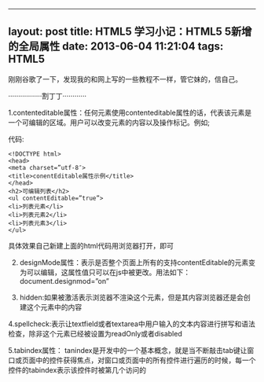 
---
layout: post
title: HTML5 学习小记：HTML5 5新增的全局属性
date: 2013-06-04 11:21:04
tags: HTML5
---

刚刚谷歌了一下，发现我的和网上写的一些教程不一样，管它妹的，信自己。

·················割丁丁············

1.contenteditable属性：任何元素使用contenteditable属性的话，代表该元素是一个可编辑的区域。用户可以改变元素的内容以及操作标记。例如;

代码:
```
<!DOCTYPE html>
<head>
<meta charset=”utf-8″>
<title>conentEditable属性示例</title>
</head>
<h2>可编辑列表</h2>
<ul contentEditable=”true”>
<li>列表元素</li>
<li>列表元素2</li>
<li>列表元素3</li>
</ul>
```
具体效果自己新建上面的html代码用浏览器打开，即可

2.   designMode属性：表示是否整个页面上所有的支持contentEditable的元素变为可以编辑，这属性值只可以在js中被更改。用法如下：document.designmod=”on”

3.   hidden:如果被激活表示浏览器不渲染这个元素，但是其内容浏览器还是会创建这个元素中的内容

4.spellcheck:表示让textfield或者textarea中用户输入的文本内容进行拼写和语法检查，除非这个元素已经被设置为readOnly或者disabled

5.tabindex属性： tanindex是开发中的一个基本概念，就是当不断敲击tab键让窗口或页面中的控件获得焦点，对窗口或页面中的所有控件进行遍历的时候，每一个控件的tabindex表示该控件时被第几个访问的



